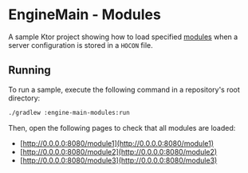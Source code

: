 # EngineMain - Modules

A sample Ktor project showing how to load specified [modules](https://ktor.io/docs/modules.html) when a server configuration is stored in a `HOCON` file.

## Running

To run a sample, execute the following command in a repository's root directory:
```bash
./gradlew :engine-main-modules:run
```

Then, open the following pages to check that all modules are loaded:
* [http://0.0.0.0:8080/module1](http://0.0.0.0:8080/module1)
* [http://0.0.0.0:8080/module2](http://0.0.0.0:8080/module2)
* [http://0.0.0.0:8080/module3](http://0.0.0.0:8080/module3)